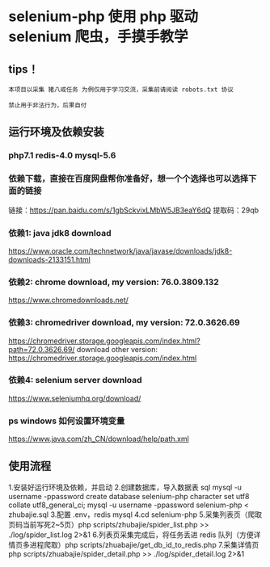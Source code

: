# selenium-php 使用 php 驱动 selenium 爬虫，手摸手教学

## tips！
`本项目以采集 猪八戒任务 为例仅用于学习交流，采集前请阅读 robots.txt 协议`

`禁止用于非法行为，后果自付`

## 运行环境及依赖安装

### php7.1 redis-4.0 mysql-5.6

### 依赖下载，直接在百度网盘帮你准备好，想一个个选择也可以选择下面的链接
链接：https://pan.baidu.com/s/1gbSckvixLMbW5JB3eaY6dQ
提取码：29qb

### 依赖1: java jdk8 download
https://www.oracle.com/technetwork/java/javase/downloads/jdk8-downloads-2133151.html

### 依赖2: chrome download, my version: 76.0.3809.132
https://www.chromedownloads.net/

### 依赖3: chromedriver download, my version: 72.0.3626.69
https://chromedriver.storage.googleapis.com/index.html?path=72.0.3626.69/
download other version:
https://chromedriver.storage.googleapis.com/index.html

### 依赖4: selenium server download
https://www.seleniumhq.org/download/

### ps windows 如何设置环境变量
https://www.java.com/zh_CN/download/help/path.xml

## 使用流程
1.安装好运行环境及依赖，并启动
2.创建数据库，导入数据表 sql
mysql -u username -ppassword create database selenium-php character set utf8 collate utf8_general_ci;
mysql -u username -ppassword selenium-php < zhubajie.sql
3.配置 .env，redis mysql
4.cd selenium-php
5.采集列表页（爬取页码当前写死2~5页）php scripts/zhubajie/spider_list.php >> ./log/spider_list.log 2>&1
6.列表页采集完成后，将任务丢进 redis 队列（方便详情页多进程爬取）php scripts/zhuabajie/get_db_id_to_redis.php
7.采集详情页 php scripts/zhuabajie/spider_detail.php >> ./log/spider_detail.log 2>&1


